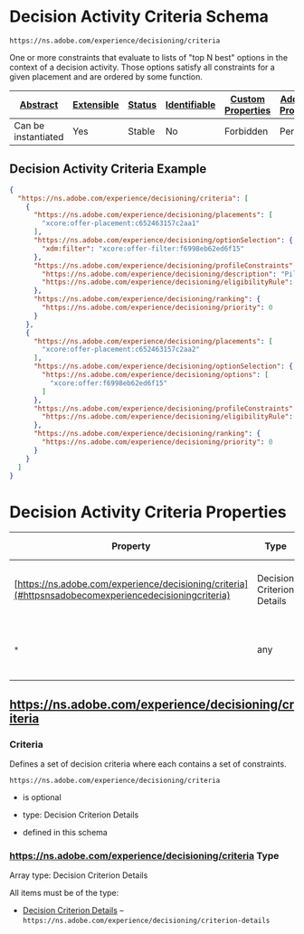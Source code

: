 
# Decision Activity Criteria Schema

```
https://ns.adobe.com/experience/decisioning/criteria
```

One or more constraints that evaluate to lists of "top N best" options in the context of a decision activity. Those options satisfy all constraints for a given placement and are ordered by some function.

| [Abstract](../../../../abstract.md) | [Extensible](../../../../extensions.md) | [Status](../../../../status.md) | [Identifiable](../../../../id.md) | [Custom Properties](../../../../extensions.md) | [Additional Properties](../../../../extensions.md) | Defined In |
|-------------------------------------|-----------------------------------------|---------------------------------|-----------------------------------|------------------------------------------------|----------------------------------------------------|------------|
| Can be instantiated | Yes | Stable | No | Forbidden | Permitted | [adobe/experience/decisioning/criteria.schema.json](adobe/experience/decisioning/criteria.schema.json) |

## Decision Activity Criteria Example
```json
{
  "https://ns.adobe.com/experience/decisioning/criteria": [
    {
      "https://ns.adobe.com/experience/decisioning/placements": [
        "xcore:offer-placement:c652463157c2aa1"
      ],
      "https://ns.adobe.com/experience/decisioning/optionSelection": {
        "xdm:filter": "xcore:offer-filter:f6998eb62ed6f15"
      },
      "https://ns.adobe.com/experience/decisioning/profileConstraints": {
        "https://ns.adobe.com/experience/decisioning/description": "Pilot = Y",
        "https://ns.adobe.com/experience/decisioning/eligibilityRule": "xcore:eligibility-rule:e5244c22eff29e8"
      },
      "https://ns.adobe.com/experience/decisioning/ranking": {
        "https://ns.adobe.com/experience/decisioning/priority": 0
      }
    },
    {
      "https://ns.adobe.com/experience/decisioning/placements": [
        "xcore:offer-placement:c652463157c2aa2"
      ],
      "https://ns.adobe.com/experience/decisioning/optionSelection": {
        "https://ns.adobe.com/experience/decisioning/options": [
          "xcore:offer:f6998eb62ed6f15"
        ]
      },
      "https://ns.adobe.com/experience/decisioning/profileConstraints": {
        "https://ns.adobe.com/experience/decisioning/eligibilityRule": "xcore:eligibility-rule:f65212b6b3c0ba3"
      },
      "https://ns.adobe.com/experience/decisioning/ranking": {
        "https://ns.adobe.com/experience/decisioning/priority": 0
      }
    }
  ]
}
```

# Decision Activity Criteria Properties

| Property | Type | Required | Defined by |
|----------|------|----------|------------|
| [https://ns.adobe.com/experience/decisioning/criteria](#httpsnsadobecomexperiencedecisioningcriteria) | Decision Criterion Details | Optional | Decision Activity Criteria (this schema) |
| `*` | any | Additional | this schema *allows* additional properties |

## https://ns.adobe.com/experience/decisioning/criteria
### Criteria

Defines a set of decision criteria where each contains a set of constraints.

`https://ns.adobe.com/experience/decisioning/criteria`
* is optional
* type: Decision Criterion Details

* defined in this schema

### https://ns.adobe.com/experience/decisioning/criteria Type


Array type: Decision Criterion Details

All items must be of the type:
* [Decision Criterion Details](criterion-details.schema.md) – `https://ns.adobe.com/experience/decisioning/criterion-details`







